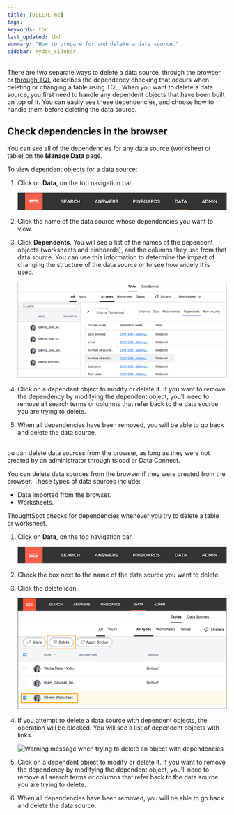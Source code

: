 ```yaml
---
title: [DELETE me]
tags:
keywords: tbd
last_updated: tbd
summary: "How to prepare for and delete a data source."
sidebar: mydoc_sidebar
---
```


There are two separate ways to delete a data source, through the browser or [through TQL](check_dependencies_tql.html#) describes the dependency checking that occurs when deleting or changing a table using TQL. When you want to delete a data source, you first need to handle any dependent objects that have been built on top of it. You can easily see these dependencies, and choose how to handle them before deleting the data source.


##  Check dependencies in the browser

You can see all of the dependencies for any data source (worksheet or table) on the **Manage Data** page.

To view dependent objects for a data source:

1. Click on **Data**, on the top navigation bar.

     ![](../../shared/conrefs/../../images/data_icon.png "Data")

2. Click the name of the data source whose dependencies you want to view.
3. Click **Dependents​**. You will see a list of the names of the dependent objects (worksheets and pinboards), and the columns they use from that data source. You can use this information to determine the impact of changing the structure of the data source or to see how widely it is used.

     ![](../../images/dependents.png "List of dependent objects")

4. Click on a dependent object to modify or delete it. If you want to remove the dependency by modifying the dependent object, you'll need to remove all search terms or columns that refer back to the data source you are trying to delete.
5. When all dependencies have been removed, you will be able to go back and delete the data source.

##

ou can delete data sources from the browser, as long as they were not created by an administrator through tsload or Data Connect.

You can delete data sources from the browser if they were created from the browser. These types of data sources include:

-   Data imported from the browser.
-   Worksheets.

ThoughtSpot checks for dependencies whenever you try to delete a table or worksheet.

1. Click on **Data**, on the top navigation bar.

     ![](../../shared/conrefs/../../images/data_icon.png "Data")

2. Check the box next to the name of the data source you want to delete.
3. Click the delete icon.

     ![](../../images/delete_data_worksheet.png "Delete a data source")

4. If you attempt to delete a data source with dependent objects, the operation will be blocked. You will see a list of dependent objects with links.

     ![](../../images/dependency_warning_with_links.png "Warning message when trying to delete an object with
                                dependencies")

5. Click on a dependent object to modify or delete it. If you want to remove the dependency by modifying the dependent object, you'll need to remove all search terms or columns that refer back to the data source you are trying to delete.
6. When all dependencies have been removed, you will be able to go back and delete the data source.
